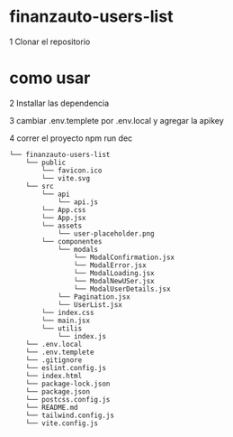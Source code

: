 # finanzauto-users-list

1 Clonar el repositorio

# como usar

2 Installar las dependencia

3 cambiar .env.templete por .env.local y agregar la apikey

4 correr el proyecto npm run dec

```
└── finanzauto-users-list
    └── public
        └── favicon.ico
        └── vite.svg
    └── src
        └── api
            └── api.js
        └── App.css
        └── App.jsx
        └── assets
            └── user-placeholder.png
        └── componentes
            └── modals
                └── ModalConfirmation.jsx
                └── ModalError.jsx
                └── ModalLoading.jsx
                └── ModalNewUSer.jsx
                └── ModalUserDetails.jsx
            └── Pagination.jsx
            └── UserList.jsx
        └── index.css
        └── main.jsx
        └── utilis
            └── index.js
    └── .env.local
    └── .env.templete
    └── .gitignore
    └── eslint.config.js
    └── index.html
    └── package-lock.json
    └── package.json
    └── postcss.config.js
    └── README.md
    └── tailwind.config.js
    └── vite.config.js
```
